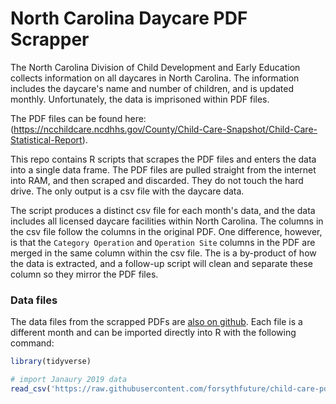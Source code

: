 # North Carolina Daycare PDF Scrapper

The North Carolina Division of Child Development and Early Education collects information on all daycares in North Carolina. The information includes the daycare's name and number of children, and is updated monthly. Unfortunately, the data is imprisoned within PDF files.

The PDF files can be found here: (https://ncchildcare.ncdhhs.gov/County/Child-Care-Snapshot/Child-Care-Statistical-Report).

This repo contains R scripts that scrapes the PDF files and enters the data into a single data frame.  The PDF files are pulled straight from the internet into RAM, and then scraped and discarded.  They do not touch the hard drive.  The only output is a csv file with the daycare data.

The script produces a distinct csv file for each month's data, and the data includes all licensed daycare facilities within North Carolina.  The columns in the csv file follow the columns in the original PDF. One difference, however, is that the `Category Operation` and `Operation Site` columns in the PDF are merged in the same column within the csv file. The is a by-product of how the data is extracted, and a follow-up script will clean and separate these column so they mirror the PDF files.

### Data files

The data files from the scrapped PDFs are [also on github](https://github.com/forsythfuture/child-care-pdf-scraper/tree/master/data). Each file is a different month and can be imported directly into R with the following command:

```r
library(tidyverse)

# import Janaury 2019 data
read_csv('https://raw.githubusercontent.com/forsythfuture/child-care-pdf-scraper/master/data/nc_january_2019.csv')
```
